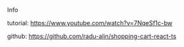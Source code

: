 Info

tutorial: https://www.youtube.com/watch?v=7NqeSf1c-bw

github: https://github.com/radu-alin/shopping-cart-react-ts